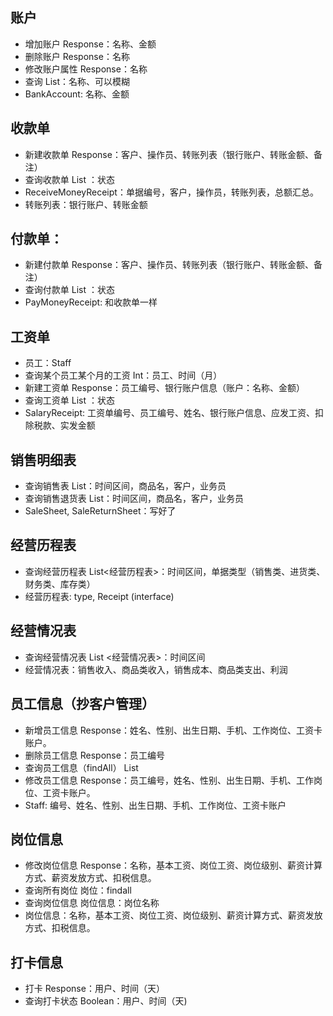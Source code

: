 
## 账户
- 增加账户 Response：名称、金额
- 删除账户 Response：名称
- 修改账户属性 Response：名称
- 查询 List<BankAccount>：名称、可以模糊
- BankAccount: 名称、金额

## 收款单
- 新建收款单 Response：客户、操作员、转账列表（银行账户、转账金额、备注）
- 查询收款单 List <ReceiveMoneyReceipt>：状态
- ReceiveMoneyReceipt：单据编号，客户，操作员，转账列表，总额汇总。
- 转账列表：银行账户、转账金额

## 付款单：
- 新建付款单 Response：客户、操作员、转账列表（银行账户、转账金额、备注）
- 查询付款单 List <PayMoneyReceipt>：状态
- PayMoneyReceipt: 和收款单一样

## 工资单
- 员工：Staff
- 查询某个员工某个月的工资 Int：员工、时间（月）
- 新建工资单 Response：员工编号、银行账户信息（账户：名称、金额）
- 查询工资单 List <SalaryReceipt>：状态
- SalaryReceipt: 工资单编号、员工编号、姓名、银行账户信息、应发工资、扣除税款、实发金额

## 销售明细表
- 查询销售表 List<SaleSheet>：时间区间，商品名，客户，业务员
- 查询销售退货表 List<SaleReturnsSheet>：时间区间，商品名，客户，业务员
- SaleSheet, SaleReturnSheet：写好了

## 经营历程表
- 查询经营历程表 List<经营历程表>：时间区间，单据类型（销售类、进货类、财务类、库存类）
- 经营历程表: type, Receipt (interface)

## 经营情况表
- 查询经营情况表 List <经营情况表>：时间区间
- 经营情况表：销售收入、商品类收入，销售成本、商品类支出、利润

## 员工信息（抄客户管理）
- 新增员工信息 Response：姓名、性别、出生日期、手机、工作岗位、工资卡账户。
- 删除员工信息 Response：员工编号
- 查询员工信息（findAll） List <Staff>
- 修改员工信息 Response：员工编号，姓名、性别、出生日期、手机、工作岗位、工资卡账户。
- Staff: 编号、姓名、性别、出生日期、手机、工作岗位、工资卡账户

## 岗位信息
- 修改岗位信息 Response：名称，基本工资、岗位工资、岗位级别、薪资计算方式、薪资发放方式、扣税信息。
- 查询所有岗位 岗位：findall
- 查询岗位信息 岗位信息：岗位名称
- 岗位信息：名称，基本工资、岗位工资、岗位级别、薪资计算方式、薪资发放方式、扣税信息。

## 打卡信息
- 打卡 Response：用户、时间（天）
- 查询打卡状态 Boolean：用户、时间（天)